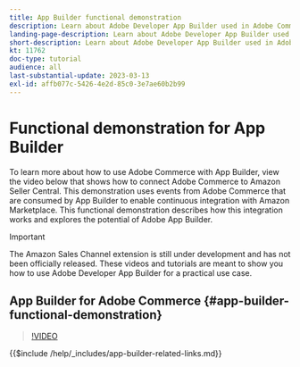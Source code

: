 ```yaml
---
title: App Builder functional demonstration
description: Learn about Adobe Developer App Builder used in Adobe Commerce with a technical demonstration
landing-page-description: Learn about Adobe Developer App Builder used in Adobe Commerce with a technical demonstration
short-description: Learn about Adobe Developer App Builder used in Adobe Commerce with a technical demonstration
kt: 11762
doc-type: tutorial
audience: all
last-substantial-update: 2023-03-13
exl-id: affb077c-5426-4e2d-85c0-3e7ae60b2b99
---
```

# Functional demonstration for App Builder

To learn more about how to use Adobe Commerce with App Builder, view the video below that shows how to connect Adobe Commerce to Amazon Seller Central. This demonstration uses events from Adobe Commerce that are consumed by App Builder to enable continuous integration with Amazon Marketplace. This functional demonstration describes how this integration works and explores the potential of Adobe App Builder.

>[!IMPORTANT]
>
>The Amazon Sales Channel extension is still under development and has not been officially released.  These videos and tutorials are meant to show you how to use Adobe Developer App Builder for a practical use case.

## App Builder for Adobe Commerce {#app-builder-functional-demonstration}

>[!VIDEO](https://video.tv.adobe.com/v/3413502?quality=12&learn=on)

{{$include /help/_includes/app-builder-related-links.md}}
